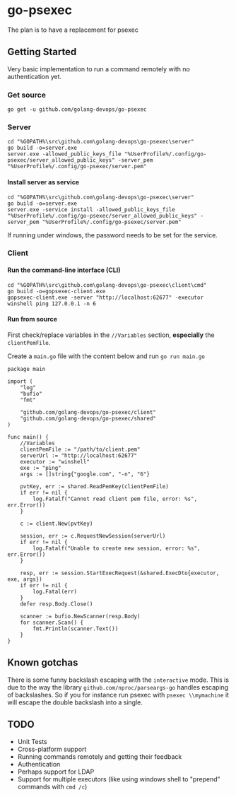 # go-psexec
The plan is to have a replacement for psexec

## Getting Started

Very basic implementation to run a command remotely with no authentication yet.

### Get source
```
go get -u github.com/golang-devops/go-psexec
```

### Server

```
cd "%GOPATH%\src\github.com\golang-devops\go-psexec\server"
go build -o=server.exe
server.exe -allowed_public_keys_file "%UserProfile%/.config/go-psexec/server_allowed_public_keys" -server_pem "%UserProfile%/.config/go-psexec/server.pem"
```

#### Install server as service

```
cd "%GOPATH%\src\github.com\golang-devops\go-psexec\server"
go build -o=server.exe
server.exe -service install -allowed_public_keys_file "%UserProfile%/.config/go-psexec/server_allowed_public_keys" -server_pem "%UserProfile%/.config/go-psexec/server.pem"
```

If running under windows, the password needs to be set for the service.


### Client

#### Run the command-line interface (CLI)

```
cd "%GOPATH%\src\github.com\golang-devops\go-psexec\client\cmd"
go build -o=gopsexec-client.exe
gopsexec-client.exe -server "http://localhost:62677" -executor winshell ping 127.0.0.1 -n 6
```

#### Run from source

First check/replace variables in the `//Variables` section, **especially** the `clientPemFile`.

Create a `main.go` file with the content below and run `go run main.go`

```
package main

import (
    "log"
    "bufio"
    "fmt"

    "github.com/golang-devops/go-psexec/client"
    "github.com/golang-devops/go-psexec/shared"
)

func main() {
    //Variables
    clientPemFile := "/path/to/client.pem"
    serverUrl := "http://localhost:62677"
    executor := "winshell"
    exe := "ping"
    args := []string{"google.com", "-n", "6"}

    pvtKey, err := shared.ReadPemKey(clientPemFile)
    if err != nil {
        log.Fatalf("Cannot read client pem file, error: %s", err.Error())
    }

    c := client.New(pvtKey)

    session, err := c.RequestNewSession(serverUrl)
    if err != nil {
        log.Fatalf("Unable to create new session, error: %s", err.Error())
    }

    resp, err := session.StartExecRequest(&shared.ExecDto{executor, exe, args})
    if err != nil {
        log.Fatal(err)
    }
    defer resp.Body.Close()

    scanner := bufio.NewScanner(resp.Body)
    for scanner.Scan() {
        fmt.Println(scanner.Text())
    }
}
```

## Known gotchas

There is some funny backslash escaping with the `interactive` mode. This is due to the way the library `github.com/nproc/parseargs-go` handles escaping of backslashes. So if you for instance run psexec with `psexec \\mymachine` it will escape the double backslash into a single.

## TODO

- Unit Tests
- Cross-platform support
- Running commands remotely and getting their feedback
- Authentication
- Perhaps support for LDAP
- Support for multiple executors (like using windows shell to "prepend" commands with `cmd /c`)